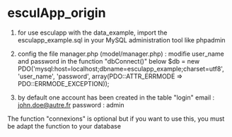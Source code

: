 # esculApp_origin

1) for use esculapp with the data_example, import the esculapp_example.sql in your MySQL administration tool like phpadmin

2) config the file manager.php (model/manager.php) : modifie user_name and password in the function "dbConnect()" below
  $db = new PDO('mysql:host=localhost;dbname=esculapp_example;charset=utf8', 'user_name', 'password', array(PDO::ATTR_ERRMODE => PDO::ERRMODE_EXCEPTION));

3) by default one account has been created in the table "login"
  email : john.doe@autre.fr
  password : admin

The function "connexions" is optional but if you want to use this, you must be adapt the function to your database
